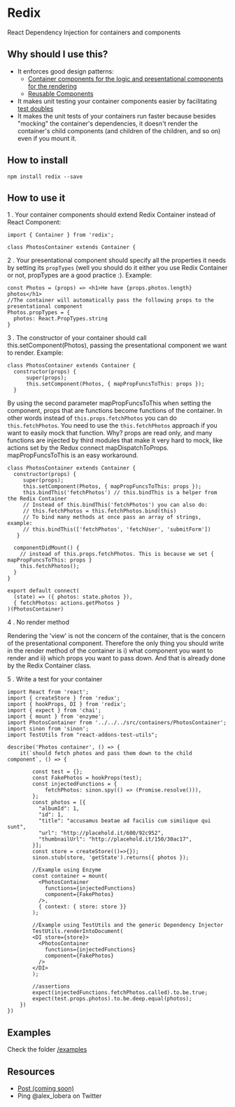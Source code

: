 # Redix

React Dependency Injection for containers and components

## Why should I use this?

- It enforces good design patterns:
  - <a href="https://medium.com/@dan_abramov/smart-and-dumb-components-7ca2f9a7c7d0#.duo8qfj2v" target="_blank">Container components for the logic and presentational components for the rendering</a>
  - <a href="https://facebook.github.io/react/docs/reusable-components.html" target="_blank">Reusable Components</a>
- It makes unit testing your container components easier by facilitating <a href="http://www.martinfowler.com/bliki/TestDouble.html">test doubles</a>
- It makes the unit tests of your containers run faster because besides "mocking" the container's dependencies, it doesn't render the container's child components (and children of the children, and so on) even if you mount it.

## How to install

`npm install redix --save`

## How to use it

1 . Your container components should extend Redix Container instead of React Component:

```
import { Container } from 'redix';

class PhotosContainer extends Container {
```

2 . Your presentational component should specify all the properties it needs by setting its `propTypes` (well you should do it either you use Redix Container or not, propTypes are a good practice :). Example:

```
const Photos = (props) => <h1>He have {props.photos.length} photos</h1>
//The container will automatically pass the following props to the presentational component
Photos.propTypes = {
  photos: React.PropTypes.string
}
```

3 . The constructor of your container should call this.setComponent(Photos), passing the presentational component we want to render. Example:

```
class PhotosContainer extends Container {
  constructor(props) {
      super(props);
      this.setComponent(Photos, { mapPropFuncsToThis: props });
  }
```

By using the second parameter mapPropFuncsToThis when setting the component, props that are functions become functions of the container. In other words instead of `this.props.fetchPhotos` you can do `this.fetchPhotos`. You need to use the `this.fetchPhotos` approach if you want to easily mock that function. Why? props are read only, and many functions are injected by third modules that make it very hard to mock, like actions set by the Redux connect mapDispatchToProps. mapPropFuncsToThis is an easy workaround.

```
class PhotosContainer extends Container {
  constructor(props) {
     super(props);
     this.setComponent(Photos, { mapPropFuncsToThis: props });
     this.bindThis('fetchPhotos') // this.bindThis is a helper from the Redix Container
     // Instead of this.bindThis('fetchPhotos') you can also do:
     // this.fetchPhotos = this.fetchPhotos.bind(this)
     // To bind many methods at once pass an array of strings, example:
     // this.bindThis(['fetchPhotos', 'fetchUser', 'submitForm'])
   }

  componentDidMount() {
    // instead of this.props.fetchPhotos. This is because we set { mapPropFuncsToThis: props }
    this.fetchPhotos();
  }
}

export default connect(
  (state) => ({ photos: state.photos }),
  { fetchPhotos: actions.getPhotos }
)(PhotosContainer)

```
4 . No render method

Rendering the 'view' is not the concern of the container, that is the concern of the presentational component. Therefore the only thing you should write in the render method of the container is i) what component you want to render and ii) which props you want to pass down. And that is already done by the Redix Container class.

5 . Write a test for your container

```
import React from 'react';
import { createStore } from 'redux';
import { hookProps, DI } from 'redix';
import { expect } from 'chai';
import { mount } from 'enzyme';
import PhotosContainer from '../../../src/containers/PhotosContainer';
import sinon from 'sinon';
import TestUtils from "react-addons-test-utils";

describe('Photos container', () => {
    it(`should fetch photos and pass them down to the child component`, () => {

		const test = {};
		const FakePhotos = hookProps(test);
		const injectedFunctions = {
			fetchPhotos: sinon.spy(() => (Promise.resolve())),
		};
		const photos = [{
		  "albumId": 1,
		  "id": 1,
		  "title": "accusamus beatae ad facilis cum similique qui sunt",
		  "url": "http://placehold.it/600/92c952",
		  "thumbnailUrl": "http://placehold.it/150/30ac17",
		}];
		const store = createStore(()=>{});
		sinon.stub(store, 'getState').returns({ photos });

		//Example using Enzyme
		const container = mount(
		  <PhotosContainer
			functions={injectedFunctions}
			component={FakePhotos}
		  />,
		  { context: { store: store }}
		);

		//Example using TestUtils and the generic Dependency Injector
		TestUtils.renderIntoDocument(
		<DI store={store}>
		  <PhotosContainer
		    functions={injectedFunctions}
		    component={FakePhotos}
		  />
		</DI>
		);

		//assertions
		expect(injectedFunctions.fetchPhotos.called).to.be.true;
		expect(test.props.photos).to.be.deep.equal(photos);
	})
})

```

## Examples

Check the folder [/examples](https://github.com/alexlbr/redix/examples)

## Resources

* [Post (coming soon)]()
* Ping @alex_lobera on Twitter
